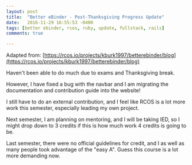 ```yaml
---
layout: post
title:  "Better eBinder - Post-Thanksgiving Progress Update"
date:   2016-11-29 16:55:53 -0400
tags: [better ebinder, rcos, ruby, update, fullstack, rails]
comments: true

---
```

Adapted from: [https://rcos.io/projects/kburk1997/betterebinder/blog](https://rcos.io/projects/kburk1997/betterebinder/blog)

Haven't been able to do much due to exams and Thanksgiving break.

However, I have fixed a bug with the navbar and I am migrating the documentation and contribution guide into the website!

I still have to do an external contribution, and I feel like RCOS is a lot more work this semester, especially leading my own project.

Next semester, I am planning on mentoring, and I will be taking IED, so I might drop down to 3 credits if this is how much work 4 credits is going to be.

Last semester, there were no official guidelines for credit, and I as well as many people took advantage of the "easy A". Guess this course is a lot more demanding now.